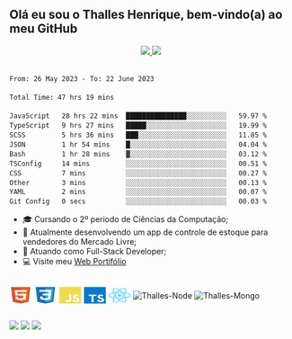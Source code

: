 ## Olá eu sou o Thalles Henrique, bem-vindo(a) ao meu GitHub

<div align="center">
  <a href="https://github.com/Thalles-HsA">
  <img height="180em" src="https://github-readme-stats.vercel.app/api?username=Thalles-HsA&show_icons=true&theme=radical&include_all_commits=true&count_private=true"/>
  <img height="180em" src="https://github-readme-stats.vercel.app/api/top-langs/?username=Thalles-HsA&exclude_repo=github-readme-stats,Pong,Freeway-JS&langs_count=5&theme=radical"/>
</div><br>
  
  <!--START_SECTION:waka-->

```txt
From: 26 May 2023 - To: 22 June 2023

Total Time: 47 hrs 19 mins

JavaScript   28 hrs 22 mins  ███████████████░░░░░░░░░░   59.97 %
TypeScript   9 hrs 27 mins   █████░░░░░░░░░░░░░░░░░░░░   19.99 %
SCSS         5 hrs 36 mins   ███░░░░░░░░░░░░░░░░░░░░░░   11.85 %
JSON         1 hr 54 mins    █░░░░░░░░░░░░░░░░░░░░░░░░   04.04 %
Bash         1 hr 28 mins    ▓░░░░░░░░░░░░░░░░░░░░░░░░   03.12 %
TSConfig     14 mins         ░░░░░░░░░░░░░░░░░░░░░░░░░   00.51 %
CSS          7 mins          ░░░░░░░░░░░░░░░░░░░░░░░░░   00.27 %
Other        3 mins          ░░░░░░░░░░░░░░░░░░░░░░░░░   00.13 %
YAML         2 mins          ░░░░░░░░░░░░░░░░░░░░░░░░░   00.07 %
Git Config   0 secs          ░░░░░░░░░░░░░░░░░░░░░░░░░   00.03 %
```

<!--END_SECTION:waka-->

  - 🎓 Cursando o 2º periodo de Ciências da Computação;
  - 🌱 Atualmente desenvolvendo um app de controle de estoque para vendedores do Mercado Livre;
  - 🎯 Atuando como Full-Stack Developer;
  - 💻 Visite meu [Web Portifólio](https://thalles-hsa.github.io/meu-portifolio-react/)
 
<div style="display: inline_block"><br>
  <img align="center" alt="Thalles-HTML" height="30" width="40" src="https://raw.githubusercontent.com/devicons/devicon/master/icons/html5/html5-original.svg">
  <img align="center" alt="Thalles-CSS" height="30" width="40" src="https://raw.githubusercontent.com/devicons/devicon/master/icons/css3/css3-original.svg">
  <img align="center" alt="Thalles-Js" height="30" width="40" src="https://raw.githubusercontent.com/devicons/devicon/master/icons/javascript/javascript-plain.svg">
  <img align="center" alt="Thalles-Ts" height="30" width="40" src="https://raw.githubusercontent.com/devicons/devicon/master/icons/typescript/typescript-plain.svg">
  <img align="center" alt="Thalles-React" height="30" width="40" src="https://raw.githubusercontent.com/devicons/devicon/master/icons/react/react-original.svg">
  <img align="center" alt="Thalles-Node" height="30" width="40" src="https://cdn.jsdelivr.net/gh/devicons/devicon/icons/nodejs/nodejs-original.svg" />
  <img align="center" alt="Thalles-Mongo" height="30" width="40" src="https://cdn.jsdelivr.net/gh/devicons/devicon/icons/mongodb/mongodb-original.svg" />
  
</div>

 ##
  
<div>
  <a href="https://www.linkedin.com/in/thalles-hsa" target="_blank"><img src="https://img.shields.io/badge/-LinkedIn-%230077B5?style=for-the-badge&logo=linkedin&logoColor=white" target="_blank"></a> 
  <a href="https://instagram.com/thalleshsa" target="_blank"><img src="https://img.shields.io/badge/-Instagram-%23E4405F?style=for-the-badge&logo=instagram&logoColor=white" target="_blank"></a>
  <a href = "mailto:thsa.henrique@gmail.com"><img src="https://img.shields.io/badge/-Gmail-%23333?style=for-the-badge&logo=gmail&logoColor=white" target="_blank"></a>
   
</div>
